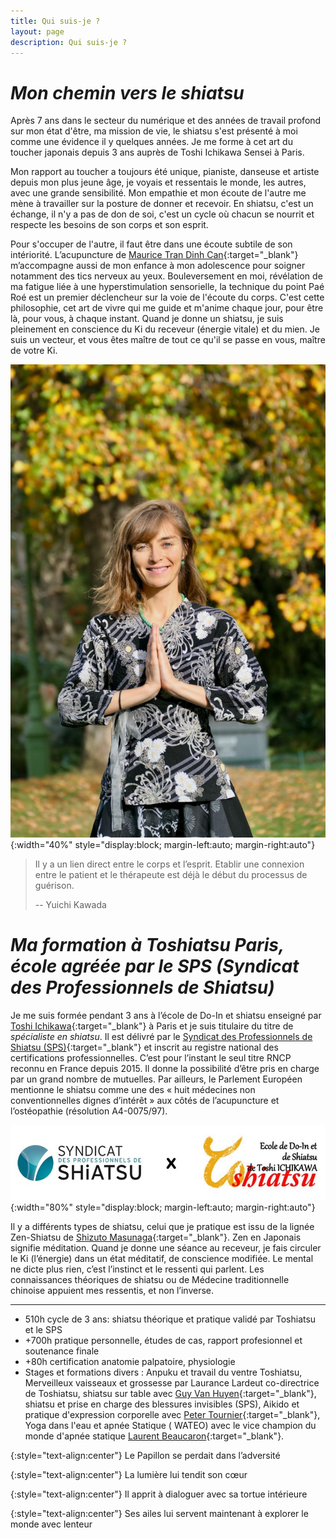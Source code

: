 ```yaml
---
title: Qui suis-je ?
layout: page
description: Qui suis-je ?
---
```


# *Mon chemin vers le shiatsu*

Après 7 ans dans le secteur du numérique et des années de travail profond sur mon état d'être, ma mission de vie, le shiatsu s'est présenté à moi comme une évidence il y quelques années. Je me forme à cet art du toucher japonais depuis 3 ans auprès de Toshi Ichikawa Sensei à Paris.

Mon rapport au toucher a toujours été unique, pianiste, danseuse et artiste depuis mon plus jeune âge, je voyais et ressentais le monde, les autres, avec une grande sensibilité. Mon empathie et mon écoute de l'autre me mène à travailler sur la posture de donner et recevoir. En shiatsu, c'est un échange, il n'y a pas de don de soi, c'est un cycle où chacun se nourrit et respecte les besoins de son corps et son esprit.

Pour s'occuper de l'autre, il faut être dans une écoute subtile de son intériorité. L’acupuncture de [Maurice Tran Dinh Can](http://www.cabinet-trandinh.fr){:target="_blank"} m’accompagne aussi de mon enfance à mon adolescence pour soigner notamment des tics nerveux au yeux. Bouleversement en moi, révélation de ma fatigue liée à une hyperstimulation sensorielle, la technique du point Paé Roé est un premier déclencheur sur la voie de l'écoute du corps. C'est cette philosophie, cet art de vivre qui me guide et m'anime chaque jour, pour être là, pour vous, à chaque instant. Quand je donne un shiatsu, je suis pleinement en conscience du Ki du receveur (énergie vitale) et du mien. Je suis un vecteur, et vous êtes maître de tout ce qu'il se passe en vous, maître de votre Ki.

![Jade](/images/qui-suis-je/L4283873.jpg){:width="40%" style="display:block; margin-left:auto; margin-right:auto"}

> Il y a un lien direct entre le corps et l’esprit. Etablir une connexion entre le patient et le thérapeute est déjà le début du processus de guérison.
>
> -- Yuichi Kawada

# *Ma formation à Toshiatsu Paris, école agréée par le SPS (Syndicat des Professionnels de Shiatsu)*

Je me suis formée pendant 3 ans à l’école de Do-In et shiatsu enseigné par [Toshi Ichikawa](https://toshiatsu.com/ecole-de-shiatsu-paris/){:target="_blank"} à Paris et je suis titulaire du titre de *spécialiste en shiatsu*. Il est délivré par le [Syndicat des Professionnels de Shiatsu (SPS)](https://www.syndicat-shiatsu.fr){:target="_blank"} et inscrit au registre national des certifications professionnelles. C’est pour l’instant le seul titre RNCP reconnu en France depuis 2015. Il donne la possibilité d’être pris en charge par un grand nombre de mutuelles. Par ailleurs, le Parlement Européen mentionne le shiatsu comme une des « huit médecines non conventionnelles dignes d’intérêt » aux côtés de l’acupuncture et l’ostéopathie (résolution A4-0075/97).


![SPS x Toshiatsu](/images/qui-suis-je/sps-x-toshiatsu.jpg){:width="80%" style="display:block; margin-left:auto; margin-right:auto"}

Il y a différents types de shiatsu, celui que je pratique est issu de la lignée Zen-Shiatsu de [Shizuto Masunaga](https://www.shiatsu-france.com/article-iokai-le-zen-shiatsu.html){:target="_blank"}. Zen en Japonais signifie méditation. Quand je donne une séance au receveur, je fais circuler le Ki (l’énergie) dans un état méditatif, de conscience modifiée. Le mental ne dicte plus rien, c’est l’instinct et le ressenti qui parlent. Les connaissances théoriques de shiatsu ou de Médecine traditionnelle chinoise appuient mes ressentis, et non l’inverse. 

_______________________________________________________________________________________

* 510h cycle de 3 ans: shiatsu théorique et pratique validé par Toshiatsu et le SPS
* +700h pratique personnelle, études de cas, rapport profesionnel et soutenance finale
* +80h certification anatomie palpatoire, physiologie
* Stages et formations divers : Anpuku et travail du ventre Toshiatsu, Merveilleux vaisseaux et grossesse par Laurance Lardeut co-directrice de Toshiatsu, shiatsu sur table avec [Guy Van Huyen](https://kenko-shiatsu.org/){:target="_blank"}, shiatsu et prise en charge des blessures invisibles (SPS), Aikido et pratique d'expression corporelle avec [Peter Tournier](https://www.formationacteur.com/stages){:target="_blank"}, Yoga dans l'eau et apnée Statique ( WATEO) avec le vice champion du monde d'apnée statique [Laurent Beaucaron](http://www.beaucaron.com/){:target="_blank"}.


{:style="text-align:center"}
Le Papillon se perdait dans l’adversité

{:style="text-align:center"}
La lumière lui tendit son cœur

{:style="text-align:center"}
Il apprit à dialoguer avec sa tortue intérieure

{:style="text-align:center"}
Ses ailes lui servent maintenant à explorer le monde avec lenteur
